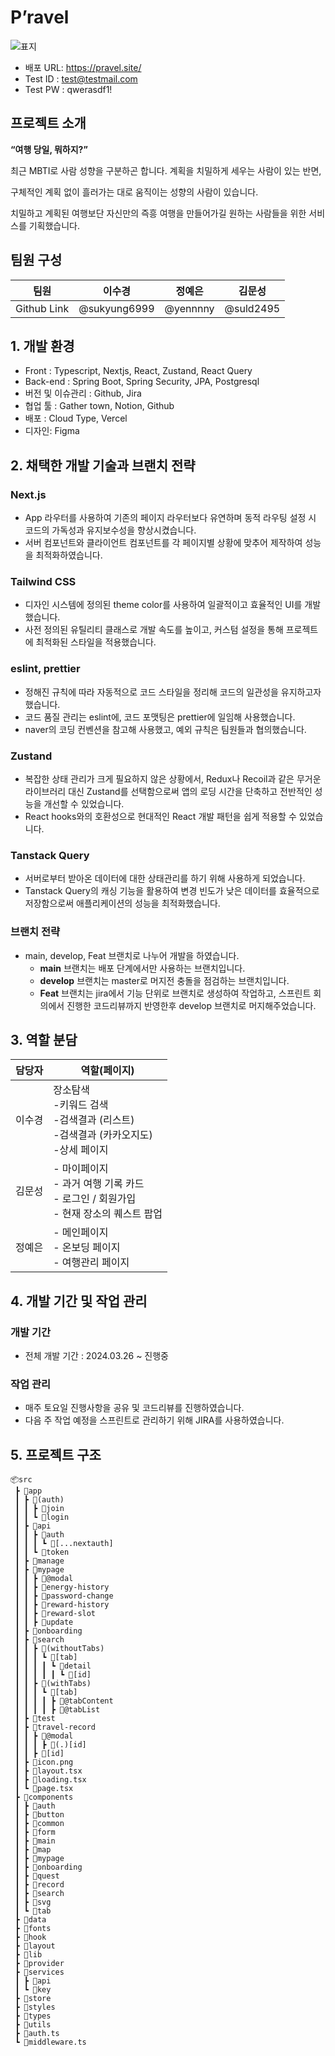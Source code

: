 # P’ravel

![표지](https://github.com/user-attachments/assets/7aea2196-d9e8-4baf-8a1a-7fa29efe8807)


- 배포 URL: https://pravel.site/
- Test ID : [test@testmail.com](mailto:test@testmail.com)
- Test PW : qwerasdf1!

## 프로젝트 소개

**“여행 당일, 뭐하지?”**

최근 MBTI로 사람 성향을 구분하곤 합니다. 계획을 치밀하게 세우는 사람이 있는 반면,

구체적인 계획 없이 흘러가는 대로 움직이는 성향의 사람이 있습니다.

치밀하고 계획된 여행보단 자신만의 즉흥 여행을 만들어가길 원하는 사람들을 위한 서비스를 기획했습니다.

## 팀원 구성

| 팀원 | 이수경 | 정예은 | 김문성 |
| --- | --- | --- | --- |
| Github Link | @sukyung6999 | @yennnny | @suld2495 |

## 1. 개발 환경

- Front : Typescript, Nextjs, React, Zustand, React Query
- Back-end : Spring Boot, Spring Security, JPA, Postgresql
- 버전 및 이슈관리 : Github, Jira
- 협업 툴 : Gather town, Notion, Github
- 배포 : Cloud Type, Vercel
- 디자인: Figma

## 2. 채택한 개발 기술과 브랜치 전략

### Next.js

- App 라우터를 사용하여 기존의 페이지 라우터보다 유연하며 동적 라우팅 설정 시 코드의 가독성과 유지보수성을 향상시켰습니다.
- 서버 컴포넌트와 클라이언트 컴포넌트를 각 페이지별 상황에 맞추어 제작하여 성능을 최적화하였습니다.

### Tailwind CSS

- 디자인 시스템에 정의된 theme color를 사용하여 일괄적이고 효율적인 UI를 개발했습니다.
- 사전 정의된 유틸리티 클래스로 개발 속도를 높이고, 커스텀 설정을 통해 프로젝트에 최적화된 스타일을 적용했습니다.

### **eslint, prettier**

- 정해진 규칙에 따라 자동적으로 코드 스타일을 정리해 코드의 일관성을 유지하고자 했습니다.
- 코드 품질 관리는 eslint에, 코드 포맷팅은 prettier에 일임해 사용했습니다.
- naver의 코딩 컨벤션을 참고해 사용했고, 예외 규칙은 팀원들과 협의했습니다.

### Zustand

- 복잡한 상태 관리가 크게 필요하지 않은 상황에서, Redux나 Recoil과 같은 무거운 라이브러리 대신 Zustand를 선택함으로써 앱의 로딩 시간을 단축하고 전반적인 성능을 개선할 수 있었습니다.
- React hooks와의 호환성으로 현대적인 React 개발 패턴을 쉽게 적용할 수 있었습니다.

### Tanstack Query

- 서버로부터 받아온 데이터에 대한 상태관리를 하기 위해 사용하게 되었습니다.
- Tanstack Query의 캐싱 기능을 활용하여 변경 빈도가 낮은 데이터를 효율적으로 저장함으로써 애플리케이션의 성능을 최적화했습니다.

### 브랜치 전략

- main, develop, Feat 브랜치로 나누어 개발을 하였습니다.
    - **main** 브랜치는 배포 단계에서만 사용하는 브랜치입니다.
    - **develop** 브랜치는 master로 머지전 충돌을 점검하는 브랜치입니다.
    - **Feat** 브랜치는 jira에서 기능 단위로 브랜치로 생성하여 작업하고, 스프린트 회의에서 진행한 코드리뷰까지 반영한후 develop 브랜치로 머지해주었습니다.

## 3. 역할 분담
| 담당자 | 역할(페이지) |
| --- | --- |
| 이수경 | 장소탐색<br>-키워드 검색<br>-검색결과 (리스트)<br>-검색결과 (카카오지도)<br>-상세 페이지 |
| 김문성 | - 마이페이지<br>- 과거 여행 기록 카드 <br>- 로그인 / 회원가입<br>- 현재 장소의 퀘스트 팝업 |
| 정예은 | - 메인페이지<br>- 온보딩 페이지<br>- 여행관리 페이지 |

## 4. 개발 기간 및 작업 관리

### 개발 기간

- 전체 개발 기간 : 2024.03.26 ~ 진행중

### 작업 관리

- 매주 토요일 진행사항을 공유 및 코드리뷰를 진행하였습니다.
- 다음 주 작업 예정을 스프린트로 관리하기 위해 JIRA를 사용하였습니다.

## 5. 프로젝트 구조
```
📦src
 ┣ 📂app
 ┃ ┣ 📂(auth)
 ┃ ┃ ┣ 📂join
 ┃ ┃ ┗ 📂login
 ┃ ┣ 📂api
 ┃ ┃ ┣ 📂auth
 ┃ ┃ ┃ ┗ 📂[...nextauth]
 ┃ ┃ ┗ 📂token
 ┃ ┣ 📂manage
 ┃ ┣ 📂mypage
 ┃ ┃ ┣ 📂@modal
 ┃ ┃ ┣ 📂energy-history
 ┃ ┃ ┣ 📂password-change
 ┃ ┃ ┣ 📂reward-history
 ┃ ┃ ┣ 📂reward-slot
 ┃ ┃ ┣ 📂update
 ┃ ┣ 📂onboarding
 ┃ ┣ 📂search
 ┃ ┃ ┣ 📂(withoutTabs)
 ┃ ┃ ┃ ┗ 📂[tab]
 ┃ ┃ ┃ ┃ ┗ 📂detail
 ┃ ┃ ┃ ┃ ┃ ┗ 📂[id]
 ┃ ┃ ┣ 📂(withTabs)
 ┃ ┃ ┃ ┗ 📂[tab]
 ┃ ┃ ┃ ┃ ┣ 📂@tabContent
 ┃ ┃ ┃ ┃ ┣ 📂@tabList
 ┃ ┣ 📂test
 ┃ ┣ 📂travel-record
 ┃ ┃ ┣ 📂@modal
 ┃ ┃ ┃ ┣ 📂(.)[id]
 ┃ ┃ ┣ 📂[id]
 ┃ ┣ 📜icon.png
 ┃ ┣ 📜layout.tsx
 ┃ ┣ 📜loading.tsx
 ┃ ┗ 📜page.tsx
 ┣ 📂components
 ┃ ┣ 📂auth
 ┃ ┣ 📂button
 ┃ ┣ 📂common
 ┃ ┣ 📂form
 ┃ ┣ 📂main
 ┃ ┣ 📂map
 ┃ ┣ 📂mypage
 ┃ ┣ 📂onboarding
 ┃ ┣ 📂quest
 ┃ ┣ 📂record
 ┃ ┣ 📂search
 ┃ ┣ 📂svg
 ┃ ┗ 📂tab
 ┣ 📂data
 ┣ 📂fonts
 ┣ 📂hook
 ┣ 📂layout
 ┣ 📂lib
 ┣ 📂provider
 ┣ 📂services
 ┃ ┣ 📂api
 ┃ ┗ 📂key
 ┣ 📂store
 ┣ 📂styles
 ┣ 📂types
 ┣ 📂utils
 ┣ 📜auth.ts
 ┗ 📜middleware.ts
```
